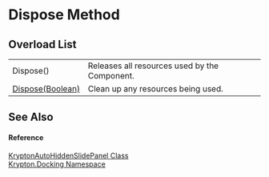 # Dispose Method


## Overload List
<table>
<tr>
<td>Dispose()</td>
<td>Releases all resources used by the Component.</td></tr>
<tr>
<td><a href="097ac22f-c8b9-a860-8b5b-44b8ce260769.md">Dispose(Boolean)</a></td>
<td>Clean up any resources being used.</td></tr>
</table>

## See Also


#### Reference
<a href="4b7d7b26-febb-d627-2730-682b01ac4579.md">KryptonAutoHiddenSlidePanel Class</a>  
<a href="98399376-cf41-9454-4b4d-4fab2ca20bc7.md">Krypton.Docking Namespace</a>  

